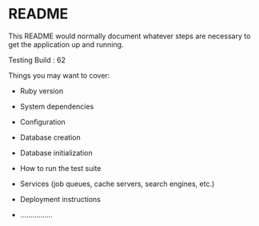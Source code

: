 # README

This README would normally document whatever steps are necessary to get the
application up and running.

Testing Build : 62

Things you may want to cover:

* Ruby version

* System dependencies

* Configuration

* Database creation

* Database initialization

* How to run the test suite

* Services (job queues, cache servers, search engines, etc.)

* Deployment instructions

* ................
